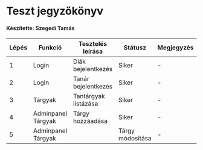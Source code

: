 # Teszt jegyzőkönyv
#### Készítette: Szegedi Tamás

Lépés | Funkció | Tesztelés leírása | Státusz | Megjegyzés | Aláírás | Időpont
--- | --- | --- | --- | --- | --- | --- 
1 | Login | Diák bejelentkezés | Siker | - | Szegedi Tamás | 2023.04.24. 
2 | Login | Tanár bejelentkezés | Siker | - | Szegedi Tamás | 2023.04.24.
3 | Tárgyak | Tantárgyak listázása | Siker | - | Szegedi Tamás | 2023.04.24.
4 | Adminpanel Tárgyak  | Tárgy hozzáadása | Siker | - | Szegedi Tamás | 2023.04.24.
5 | Adminpanel Tárgyak |  | Tárgy módosítása | - | Szegedi Tamás | 2023.04.24.
